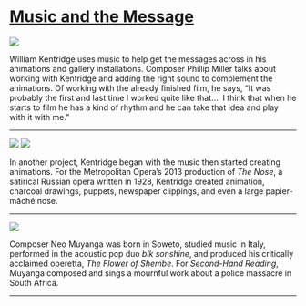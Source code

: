 # [Music and the Message](http://artstories.artsmia.org/#/stories/1721)

![](http://cdn.dx.artsmia.org/thumbs/tn_2014_TDX_MIAArtStories_242.jpg)

William Kentridge uses music to help get the messages across in his animations and gallery installations. Composer Phillip Miller talks about working with Kentridge and adding the right sound to complement the animations. Of working with the already finished film, he says, “It was probably the first and last time I worked quite like that…  I think that when he starts to film he has a kind of rhythm and he can take that idea and play with it with me.” 

---

![](http://cdn.dx.artsmia.org/thumbs/tn_2014_TDX_MIAArtStories_245.jpg)
![](http://cdn.dx.artsmia.org/thumbs/tn_2014_TDX_MIAArtStories_246.jpg)

In another project, Kentridge began with the music then started creating animations. For the Metropolitan Opera’s 2013 production of *The Nose*, a satirical Russian opera written in 1928, Kentridge created animation, charcoal drawings, puppets, newspaper clippings, and even a large papier-mâché nose.

---

![](http://cdn.dx.artsmia.org/thumbs/tn_2014_TDX_MIAArtStories_258.jpg)

Composer Neo Muyanga was born in Soweto, studied music in Italy, performed in the acoustic pop duo *blk sonshine*, and produced his critically acclaimed operetta, *The Flower of Shembe*. For *Second-Hand Reading*, Muyanga composed and sings a mournful work about a police massacre in South Africa.

---
